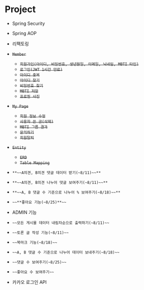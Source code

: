 # Project

- Spring Security
- Spring AOP
- 리팩토링

- ~~`Member`~~
    - ~~`회원가입(아이디, 비밀번호, 생년월일, 이메일, 닉네임, MBTI 타입)`~~
    - ~~`로그인(JWT 1시간 만료)`~~
    - ~~`아이디 중복`~~
    - ~~`아이디 찾기`~~
    - ~~`비밀번호 찾기`~~
    - ~~`MBTI 저장`~~
    - ~~`프로필 사진`~~
- ~~`My Page`~~
    - ~~`회원 정보 수정`~~
    - ~~`사용자 쓴 글(삭제)`~~
    - ~~`MBTI 그룹 결과`~~
    - ~~`문의하기`~~
    - ~~`회원탈퇴`~~
- ~~`Entity`~~
    - ~~`ERD`~~
    - ~~`Table Mapping`~~
- `**~~A의견, B의견 댓글 데이터 받기(~8/11)~~**`
- `**~~A의견, B의견 나누어 댓글 보여주기(~8/11)~~**`
- `**~~A, B 댓글 수 기준으로 나누어 % 보여주기(~8/18)~~**`
- `~~**좋아요 기능(~8/25)**~~`
- ADMIN 기능
- `~~모든 게시물 데이터 내림차순으로 출력하기(~8/11)~~`
- `~~토론 글 작성 기능(~8/11)~~`
- `~~북마크 기능(~8/18)~~`
- `~~A, B 댓글 수 기준으로 나누어 데이터 보내주기(~8/18)~~`
- `~~댓글 수 보여주기(~8/25)~~`
- `~~좋아요 수 보여주기~~`
- 카카오 로그인 API
